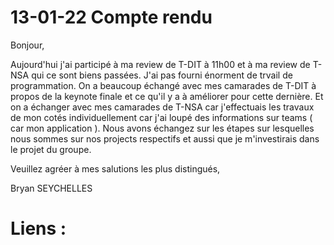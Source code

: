 # 13-01-22 Compte rendu

Bonjour,

Aujourd'hui j'ai participé à ma review de T-DIT à 11h00 et à ma review de T-NSA qui ce sont biens passées.
J'ai pas fourni énorment de trvail de programmation. On a beaucoup échangé avec mes camarades de T-DIT à propos de la keynote finale et ce qu'il y a à améliorer pour cette dernière. Et on a échanger avec mes camarades de T-NSA car j'effectuais les travaux de mon cotés individuellement car j'ai loupé des informations sur teams ( car mon application ). Nous avons échangez sur les étapes sur lesquelles nous sommes sur nos projects respectifs et aussi que je m'investirais dans le projet du groupe.

Veuillez agréer à mes salutions les plus distingués,

Bryan SEYCHELLES

# Liens :

